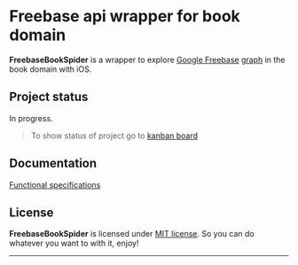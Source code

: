 # Freebase api wrapper for book domain
**FreebaseBookSpider** is a wrapper to explore [Google Freebase](http://www.freebase.com/) [graph](http://www.google.com/insidesearch/features/search/knowledge.html) in the book domain with iOS.	

## Project status
In progress.

> To show status of project go to [kanban board](https://trello.com/b/JI2pa4oW)

## Documentation
[Functional specifications](https://docs.google.com/document/d/1l_KD0vKlm6Af7rx1NIp9JfiuOaxOMONaBaxjXq49eUU/edit)

## License

**FreebaseBookSpider** is licensed under [MIT license](http://opensource.org/licenses/MIT). So you can do whatever you want to with it, enjoy!

----